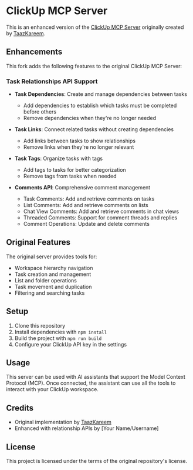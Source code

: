 # ClickUp MCP Server

This is an enhanced version of the [ClickUp MCP Server](https://github.com/TaazKareem/clickup-mcp-server) originally created by [TaazKareem](https://github.com/TaazKareem).

## Enhancements

This fork adds the following features to the original ClickUp MCP Server:

### Task Relationships API Support

- **Task Dependencies**: Create and manage dependencies between tasks
  - Add dependencies to establish which tasks must be completed before others
  - Remove dependencies when they're no longer needed

- **Task Links**: Connect related tasks without creating dependencies
  - Add links between tasks to show relationships
  - Remove links when they're no longer relevant

- **Task Tags**: Organize tasks with tags
  - Add tags to tasks for better categorization
  - Remove tags from tasks when needed

- **Comments API**: Comprehensive comment management
  - Task Comments: Add and retrieve comments on tasks
  - List Comments: Add and retrieve comments on lists
  - Chat View Comments: Add and retrieve comments in chat views
  - Threaded Comments: Support for comment threads and replies
  - Comment Operations: Update and delete comments

## Original Features

The original server provides tools for:

- Workspace hierarchy navigation
- Task creation and management
- List and folder operations
- Task movement and duplication
- Filtering and searching tasks

## Setup

1. Clone this repository
2. Install dependencies with `npm install`
3. Build the project with `npm run build`
4. Configure your ClickUp API key in the settings

## Usage

This server can be used with AI assistants that support the Model Context Protocol (MCP). Once connected, the assistant can use all the tools to interact with your ClickUp workspace.

## Credits

- Original implementation by [TaazKareem](https://github.com/TaazKareem)
- Enhanced with relationship APIs by [Your Name/Username]

## License

This project is licensed under the terms of the original repository's license.
